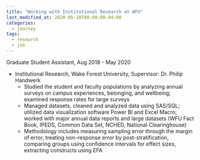 ```yaml
---
title: "Working with Institutional Research at WFU"
last_modified_at: 2020-05-18T08:00:00-04:00
categories:
  - journey
tags:
  - research
  - job
---
```


Graduate Student Assistant, Aug 2018 - May 2020
- Institutional Research, Wake Forest University, Supervisor: Dr. Philip Handwerk
  - Studied the student and faculty populations by analyzing annual surveys on campus experiences, belonging, and wellbeing; examined response rates for large surveys
  - Managed datasets, cleaned and analyzed data using SAS/SQL; utilized data visualization software Power BI and Excel Macro; worked with major annual data reports and large datasets (WFU Fact Book, IPEDS, Common Data Set, NCHED, National Clearinghouse)
  - Methodology includes measuring sampling error through the margin of error, treating non-response error by post-stratification, comparing groups using confidence intervals for effect sizes, extracting constructs using EFA